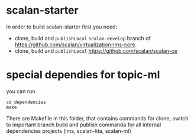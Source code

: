 scalan-starter
==============

In order to build scalan-starter first you need:
 - clone, build and `publishLocal`
`scalan-develop` branch of https://github.com/scalan/virtualization-lms-core.
 - clone, build and `publishLocal` https://github.com/scalan/scalan-ce

special dependies for topic-ml
=============================

you can run
```
cd dependencies
make
```

There are Makefile in this folder, that contains commands for clone, switch to important branch build and publish commanda
for all internal dependencies projects (lms, scalan-lita, scalan-ml)
